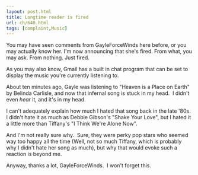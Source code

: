 ```yaml
---
layout: post.html
title: Longtime reader is fired
url: ch/640.html
tags: [complaint,Music]
---
```

You may have seen comments from GayleForceWinds here before, or you may actually know her. I'm now announcing that she's fired. From what, you may ask. From nothing. Just fired.

As you may also know, Gmail has a built in chat program that can be set to display the music you're currently listening to.

About ten minutes ago, Gayle was listening to "Heaven is a Place on Earth" by Belinda Carlisle, and now that infernal song is stuck in my head.  I didn't even _hear_ it, and it's in my head.

I can't adequately explain how much I hated that song back in the late '80s. I didn't hate it as much as Debbie Gibson's "Shake Your Love", but I hated it a little more than Tiffany's "I Think We're Alone Now".

And I'm not really sure why.  Sure, they were perky pop stars who seemed way too happy all the time (Well, not so much Tiffany, which is probably why I didn't hate her song as much), but why that would evoke such a reaction is beyond me.

Anyway, thanks a lot, GayleForceWinds.  I won't forget this.
